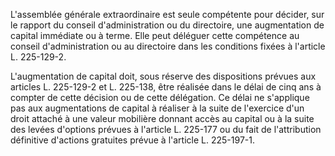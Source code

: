   
L'assemblée générale extraordinaire est seule compétente pour décider, sur le rapport du conseil d'administration ou du directoire, une augmentation de capital immédiate ou à terme. Elle peut déléguer cette compétence au conseil d'administration ou au directoire dans les conditions fixées à l'article L. 225-129-2.   

  
L'augmentation de capital doit, sous réserve des dispositions prévues aux articles L. 225-129-2 et L. 225-138, être réalisée dans le délai de cinq ans à compter de cette décision ou de cette délégation. Ce délai ne s'applique pas aux augmentations de capital à réaliser à la suite de l'exercice d'un droit attaché à une valeur mobilière donnant accès au capital ou à la suite des levées d'options prévues à l'article L. 225-177 ou du fait de l'attribution définitive d'actions gratuites prévue à l'article L. 225-197-1.  
